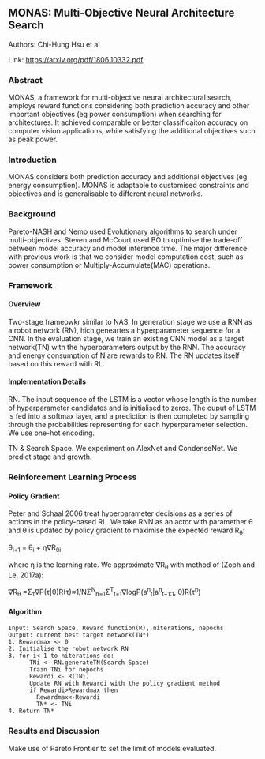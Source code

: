 ## MONAS: Multi-Objective Neural Architecture Search

Authors: Chi-Hung Hsu et al

Link: https://arxiv.org/pdf/1806.10332.pdf

### Abstract
MONAS, a framework for multi-objective neural architectural search, employs reward functions considering both prediction accuracy and other important objectives (eg power consumption) when searching for architectures. It achieved comparable or better classificaiton accuracy on computer vision applications, while satisfying the additional objectives such as peak power.

### Introduction
MONAS considers both prediction accuracy and additional objectives (eg energy consumption). MONAS is adaptable to customised constraints and objectives and is generalisable to different neural networks. 

### Background
Pareto-NASH and Nemo used Evolutionary algorithms to search under multi-objectives. Steven and McCourt used BO to optimise the trade-off between model accuracy and model inference time. The major difference with previous work is that we consider model computation cost, such as power consumption or Multiply-Accumulate(MAC) operations. 

### Framework
#### Overview
Two-stage frameowkr similar to NAS. In generation stage we use a RNN as a robot network (RN), hich geneartes a hyperparameter sequence for a CNN. In the evaluation stage, we train an existing CNN model as a target network(TN) with the hyperparameters output by the RNN. The accuracy and energy consumption of N are rewards to RN. The RN updates itself based on this reward with RL.

#### Implementation Details
RN. The input sequence of the LSTM is a vector whose length is the number of hyperparameter candidates and is initialised to zeros. The ouput of LSTM is fed into a softmax layer, and a prediction is then completed by sampling through the probabilities representing for each hyperparameter selection. We use one-hot encoding.

TN & Search Space. We experiment on AlexNet and CondenseNet. We predict stage and growth.

### Reinforcement Learning Process
#### Policy Gradient
Peter and Schaal 2006 treat hyperparameter decisions as a series of actions in the policy-based RL. We take RNN as an actor with paramether θ and θ is updated by policy gradient to maximise the expected reward R<sub>θ</sub>:

θ<sub>i+1</sub> = θ<sub>i</sub> + η∇R<sub>θi</sub>

where η is the learning rate. We approximate ∇R<sub>θ</sub> with method of (Zoph and Le, 2017a):

∇R<sub>θ</sub> =Σ<sub>τ</sub>∇P(τ|θ)R(τ)≈1/NΣ<sup>N</sup><sub>n=1</sub>Σ<sup>T</sup><sub>t=1</sub>∇logP(a<sup>n</sup><sub>t</sub>|a<sup>n</sup><sub>t−1:1</sub>, θ)R(τ<sup>n</sup>)

#### Algorithm
```
Input: Search Space, Reward function(R), niterations, nepochs
Output: current best target network(TN*)
1. Rewardmax <- 0
2. Initialise the robot network RN
3. for i<-1 to niterations do:
      TNi <- RN.generateTN(Search Space)
      Train TNi for nepochs
      Rewardi <- R(TNi)
      Update RN with Rewardi with the policy gradient method
      if Rewardi>Rewardmax then
        Rewardmax<-Rewardi
        TN* <- TNi
4. Return TN*
```

### Results and Discussion
Make use of Pareto Frontier to set the limit of models evaluated.
